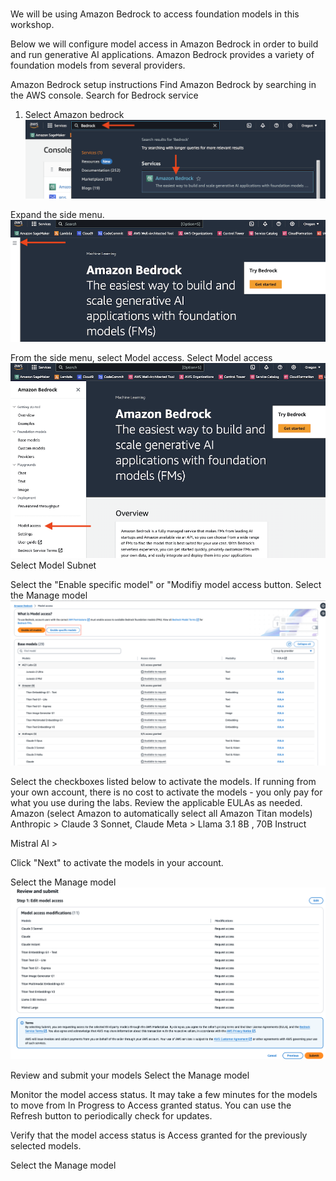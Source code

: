 # 

We will be using Amazon Bedrock  to access foundation models in this workshop.

Below we will configure model access in Amazon Bedrock in order to build and run generative AI applications. Amazon Bedrock provides a variety of foundation models from several providers.

Amazon Bedrock setup instructions
Find Amazon Bedrock by searching in the AWS console.
Search for Bedrock service
1. Select Amazon bedrock
![Screenshot for bedrock.](https://github.com/kaveerh/bedrock-mining-demo/blob/main/static/setup/bedrock-search.png)


Expand the side menu.
![Expand the side menu](https://github.com/kaveerh/bedrock-mining-demo/blob/main/static/setup/bedrock-menu-expand.png)



From the side menu, select Model access.
Select Model access
![Select Model access](https://github.com/kaveerh/bedrock-mining-demo/blob/main/static/setup/model-access-link.png)
Select Model Subnet



Select the "Enable specific model" or "Modifiy model access button.
Select the Manage model
![Select Model Subnet](https://github.com/kaveerh/bedrock-mining-demo/blob/main/static/setup/model-access-view-subset.png)

Select the checkboxes listed below to activate the models. If running from your own account, there is no cost to activate the models - you only pay for what you use during the labs. Review the applicable EULAs as needed.
Amazon (select Amazon to automatically select all Amazon Titan models)
Anthropic > Claude 3 Sonnet, Claude 
Meta > Llama 3.1 8B , 70B Instruct

Mistral AI > 

Click "Next" to activate the models in your account.

Select the Manage model
![Select Model Submit](https://github.com/kaveerh/bedrock-mining-demo/blob/main/static/setup/model-submit.png)

Review and submit your models
Select the Manage model

Monitor the model access status. It may take a few minutes for the models to move from In Progress to Access granted status. You can use the Refresh button to periodically check for updates.

Verify that the model access status is Access granted for the previously selected models.

Select the Manage model